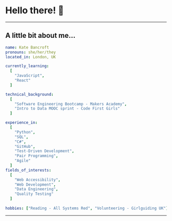 # Hello there! 👋
---
<!--
<h2>A little bit about me...</h2>
Currently studying on the Makers Bootcamp for Software Engineering (May 2025).

- 🌱 I’m currently learning: JavaScript/React (March '25)
- 🤔 I’m looking for help with: Web Accessibility (learning resources)
- 😄 Pronouns: she/her/they
- ⚡ Fun fact: I volunteer with Girlguiding UK.

---
-->


<h2>A little bit about me...</h2>

```yaml
name: Kate Bancroft
pronouns: she/her/they
located_in: London, UK

currently_learning:
  [
    "JavaScript",
    "React"
  ]

technical_background:
  [
    "Software Engineering Bootcamp - Makers Academy",
    "Intro to Data MOOC sprint - Code First Girls"
  ]

experience_in:
  [
    "Python",
    "SQL",    
    "C#",
    "GitHub",
    "Test-Driven Development",
    "Pair Programming",
    "Agile"
  ]
fields_of_interests:
  [
    "Web Accessibility",
    "Web Development",    
    "Data Engineering",
    "Quality Testing"
  ]
  
hobbies: ["Reading - All Systems Red", "Volunteering - Girlguiding UK"]
```
  
---  

<!--
Projects (to edit)
-------

| Name                         | Description       | Timeframe | Tech/tools        |
| ---------------------------- | ----------------- | ----------- | ----------------- |
| [**FocusFinder**](https://github.com/KI-22/FocusFinder) | A website to find study spots in the UK. | 10 days | C#, .NET, HTML, CSS |
| [**Acebook**](https://github.com/aysinakpinar/csharp-acebook-mvc-umbrella)  | An experimental facebook clone. TBC Private repos. | 10 days |  C#, .NET, HTML, CSS |



**KI-22/KI-22** is a ✨ _special_ ✨ repository because its `README.md` (this file) appears on your GitHub profile.

Here are some ideas to get you started:

- 🔭 I’m currently working on ...
- 🌱 I’m currently learning ...
- 👯 I’m looking to collaborate on ...
- 🤔 I’m looking for help with ...
- 💬 Ask me about ...
- 📫 How to reach me: ...
- 😄 Pronouns: ...
- ⚡ Fun fact: ...
-->
